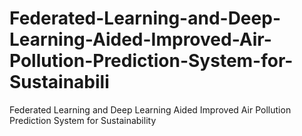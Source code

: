 # Federated-Learning-and-Deep-Learning-Aided-Improved-Air-Pollution-Prediction-System-for-Sustainabili
Federated Learning and Deep Learning Aided Improved Air Pollution Prediction System for Sustainability
